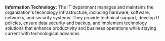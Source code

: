 **Information Technology:** The IT department manages and maintains the organization's technology infrastructure, including hardware, software, networks, and security systems. They provide technical support, develop IT policies, ensure data security and backup, and implement technology solutions that enhance productivity and business operations while staying current with technological advances.